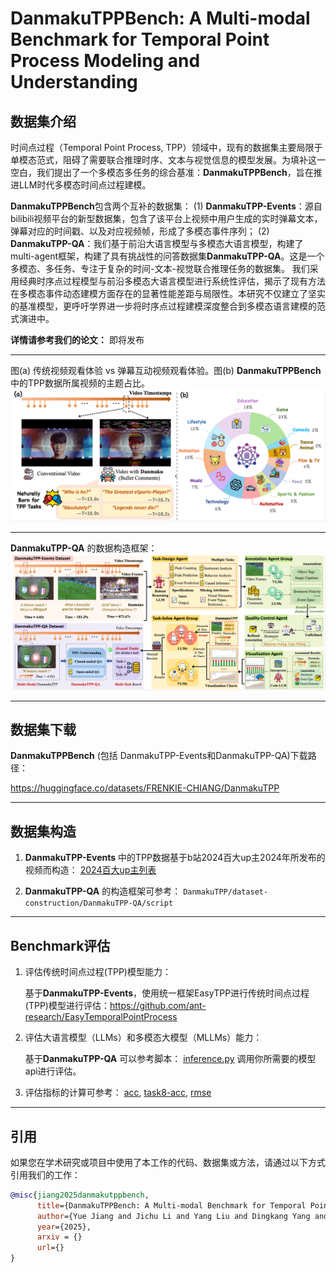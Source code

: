 # DanmakuTPPBench: A Multi-modal Benchmark for Temporal Point Process Modeling and Understanding

## 数据集介绍
时间点过程（Temporal Point Process, TPP）领域中，现有的数据集主要局限于单模态范式，阻碍了需要联合推理时序、文本与视觉信息的模型发展。为填补这一空白，我们提出了一个多模态多任务的综合基准：**DanmakuTPPBench**，旨在推进LLM时代多模态时间点过程建模。

**DanmakuTPPBench**包含两个互补的数据集：
(1) **DanmakuTPP-Events**：源自bilibili视频平台的新型数据集，包含了该平台上视频中用户生成的实时弹幕文本，弹幕对应的时间戳、以及对应视频帧，形成了多模态事件序列；
(2) **DanmakuTPP-QA**：我们基于前沿大语言模型与多模态大语言模型，构建了multi-agent框架，构建了具有挑战性的问答数据集**DanmakuTPP-QA**。这是一个多模态、多任务、专注于复杂的时间-文本-视觉联合推理任务的数据集。
我们采用经典时序点过程模型与前沿多模态大语言模型进行系统性评估，揭示了现有方法在多模态事件动态建模方面存在的显著性能差距与局限性。本研究不仅建立了坚实的基准模型，更呼吁学界进一步将时序点过程建模深度整合到多模态语言建模的范式演进中。

**详情请参考我们的论文：** 即将发布

---

图(a) 传统视频观看体验 vs 弹幕互动视频观看体验。图(b) **DanmakuTPPBench**中的TPP数据所属视频的主题占比。
<img src="dataset.png" width="1000">

---
**DanmakuTPP-QA** 的数据构造框架：
<img src="framework.png" width="1000">

---

## 数据集下载
**DanmakuTPPBench** (包括 DanmakuTPP-Events和DanmakuTPP-QA)下载路径：

https://huggingface.co/datasets/FRENKIE-CHIANG/DanmakuTPP

---

## 数据集构造
1. **DanmakuTPP-Events** 中的TPP数据基于b站2024百大up主2024年所发布的视频而构造：
<a href='https://github.com/FRENKIE-CHIANG/DanmakuTTPBench/blob/main/dataset-construction/DanmakuTPP-Events/dataset-details/Top100-creators-homepages.txt'>2024百大up主列表</a>

2. **DanmakuTPP-QA** 的构造框架可参考： `DanmakuTPP/dataset-construction/DanmakuTPP-QA/script`

---

## Benchmark评估
1. 评估传统时间点过程(TPP)模型能力：

    基于**DanmakuTPP-Events**，使用统一框架EasyTPP进行传统时间点过程(TPP)模型进行评估：https://github.com/ant-research/EasyTemporalPointProcess

2. 评估大语言模型（LLMs）和多模态大模型（MLLMs）能力：

    基于**DanmakuTPP-QA** 可以参考脚本：
    <a href='https://github.com/FRENKIE-CHIANG/DanmakuTTPBench/blob/main/evaluation/DanmakuTPP-QA/inference.py'>inference.py</a> 
    调用你所需要的模型api进行评估。

3. 评估指标的计算可参考： 
<a href='https://github.com/FRENKIE-CHIANG/DanmakuTTPBench/blob/main/evaluation/DanmakuTPP-QA/eval/acc.py'>acc</a>, 
<a href='https://github.com/FRENKIE-CHIANG/DanmakuTTPBench/blob/main/evaluation/DanmakuTPP-QA/eval/task-8-acc-top2.py'>task8-acc</a>, 
<a href='https://github.com/FRENKIE-CHIANG/DanmakuTTPBench/blob/main/evaluation/DanmakuTPP-QA/eval/rmse.py'>rmse</a>

---

## 引用
如果您在学术研究或项目中使用了本工作的代码、数据集或方法，请通过以下方式引用我们的工作：
```bibtex
@misc{jiang2025danmakutppbench,
      title={DanmakuTPPBench: A Multi-modal Benchmark for Temporal Point Process Modeling and Understanding}, 
      author={Yue Jiang and Jichu Li and Yang Liu and Dingkang Yang and Feng Zhou and Quyu Kong},
      year={2025},
      arxiv = {}
      url={}
}
```
